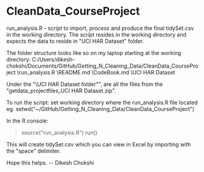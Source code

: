 CleanData_CourseProject
=======================
run_analysis.R - script to import, process and produce the final tidySet.csv in the working directory. The script resides in the working directory and expects the data to reside in "UCI HAR Dataset" folder.


The folder structure looks like so on my laptop starting at the working directory:
  C:/Users/dikesh-chokshi/Documents/GitHub/Getting_N_Cleaning_Data/CleanData_CourseProject
      \run_analysis.R
      \README.md
      \CodeBook.md
      \UCI HAR Dataset
          <data files>
    
Under the "\UCI HAR Dataset folder"", are all the files from the "getdata_projectfiles_UCI HAR Dataset.zip".

To run the script:
  set working directory where the run_analysis.R file located
  eg. setwd("~/GitHub/Getting_N_Cleaning_Data/CleanData_CourseProject")
  
In the R console:
  > source("run_analysis.R")
  > run()

This will create tidySet.csv which you can view in Excel by importing with the "space" delimiter.

Hope this helps.
-- Dikesh Chokshi
    